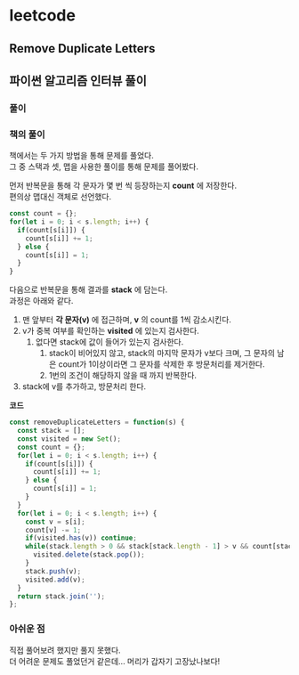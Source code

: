 # leetcode

## Remove Duplicate Letters

## 파이썬 알고리즘 인터뷰 풀이

### 풀이


### 책의 풀이

책에서는 두 가지 방법을 통해 문제를 풀었다.  
그 중 스택과 셋, 맵을 사용한 풀이를 통해 문제를 풀어봤다.

먼저 반복문을 통해 각 문자가 몇 번 씩 등장하는지 **count** 에 저장한다.  
편의상 맵대신 객체로 선언했다.

```javascript
const count = {};
for(let i = 0; i < s.length; i++) {
  if(count[s[i]]) {
    count[s[i]] += 1;
  } else {
    count[s[i]] = 1;
  } 
}
```

다음으로 반복문을 통해 결과를 **stack** 에 담는다.  
과정은 아래와 같다.  
1. 맨 앞부터 **각 문자(v)** 에 접근하며, **v** 의 count를 1씩 감소시킨다.  
2. v가 중복 여부를 확인하는 **visited** 에 있는지 검사한다.
   1. 없다면 stack에 값이 들어가 있는지 검사한다.
      1. stack이 비어있지 않고, stack의 마지막 문자가 v보다 크며, 그 문자의 남은 count가 1이상이라면 그 문자를 삭제한 후 방문처리를 제거한다.
      2. 1번의 조건이 해당하지 않을 때 까지 반복한다.
3. stack에 v를 추가하고, 방문처리 한다.

**코드**

```javascript
const removeDuplicateLetters = function(s) {
  const stack = [];
  const visited = new Set();
  const count = {};
  for(let i = 0; i < s.length; i++) {
    if(count[s[i]]) {
      count[s[i]] += 1;
    } else {
      count[s[i]] = 1;
    } 
  }
  for(let i = 0; i < s.length; i++) {
    const v = s[i];
    count[v] -= 1;
    if(visited.has(v)) continue;
    while(stack.length > 0 && stack[stack.length - 1] > v && count[stack[stack.length - 1]] > 0) {
      visited.delete(stack.pop());
    }
    stack.push(v);
    visited.add(v);
  }
  return stack.join('');
};
```

### 아쉬운 점

직접 풀어보려 했지만 풀지 못했다.  
더 어려운 문제도 풀었던거 같은데... 머리가 갑자기 고장났나보다!